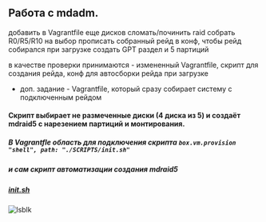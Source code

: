 Работа с mdadm.
----------------------
добавить в Vagrantfile еще дисков
сломать/починить raid
собрать R0/R5/R10 на выбор 
прописать собранный рейд в конф, чтобы рейд собирался при загрузке
создать GPT раздел и 5 партиций

в качестве проверки принимаются - измененный Vagrantfile, скрипт для создания рейда, конф для автосборки рейда при загрузке
* доп. задание - Vagrantfile, который сразу собирает систему с подключенным рейдом

#### Скрипт выбирает не размеченные диски (4 диска из 5) и создаёт mdraid5 с нарезением партиций и монтирования.
##### В Vagrantfle область для подключения скрипта `box.vm.provision "shell", path: "./SCRIPTS/init.sh"`
##### и сам скрипт автоматизации создания mdraid5 
##### [init.sh](https://github.com/kyourselfer/OTUS_LinuxAdmin201804/blob/master/lesson2_mdraid/SCRIPTS/init.sh)
![lsblk](https://github.com/kyourselfer/OTUS_LinuxAdmin201804/blob/master/lesson2_mdraid/lsblk.jpeg)

